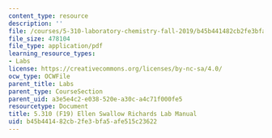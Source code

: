 ```yaml
---
content_type: resource
description: ''
file: /courses/5-310-laboratory-chemistry-fall-2019/b45b441482cb2fe3bfa5afe515c23622_MIT5_310F19_Lab2.pdf
file_size: 478104
file_type: application/pdf
learning_resource_types:
- Labs
license: https://creativecommons.org/licenses/by-nc-sa/4.0/
ocw_type: OCWFile
parent_title: Labs
parent_type: CourseSection
parent_uid: a3e5e4c2-e038-520e-a30c-a4c71f000fe5
resourcetype: Document
title: 5.310 (F19) Ellen Swallow Richards Lab Manual
uid: b45b4414-82cb-2fe3-bfa5-afe515c23622
---
```

